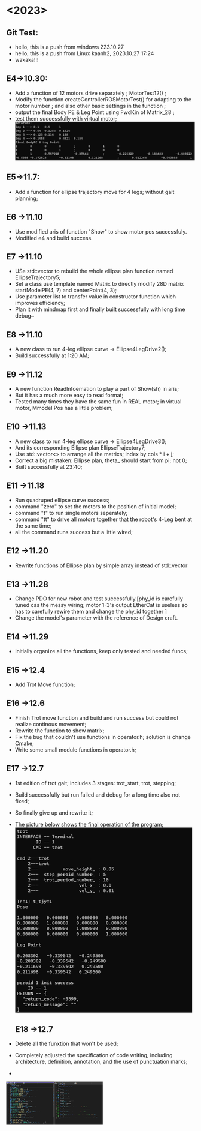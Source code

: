 # <2023>
## Git Test:
* hello, this is a push from windows 223.10.27
* hello, this is a push from Linux kaanh2, 2023.10.27 17:24
* wakaka!!!

## E4->10.30:
* Add a function of 12 motors drive separately ; MotorTest12() ;
* Modify the function createControllerROSMotorTest() for adapting to the motor number ; and also other basic settings in the function ;
* output the final Body PE & Leg Point using FwdKin of Matrix_28 ;
* test them successfully with virtual motor;![1](pic/1.png)

## E5->11.7:
* Add a function for ellipse trajectory move for 4 legs; without gait planning;

## E6 ->11.10
* Use modified aris of function "Show" to show motor pos successfuly.
* Modified e4 and build success.

## E7 ->11.10
* USe std::vector to rebuild the whole ellipse plan function named EllipseTrajectory5; 
* Set a class use template named Matrix to directly modify 28D matrix startModelPE(4, 7) and centerPoint(4, 3);
* Use parameter list to transfer value in constructor function which improves efficiency;
* Plan it with mindmap first and finally  built successfully  with long time debug~

## E8 ->11.10
* A  new class to run  4-leg ellipse curve -> Ellipse4LegDrive2();
* Build successfully at 1:20 AM;

## E9 ->11.12
* A new function ReadInfoemation to play a part of Show(sh) in aris;
* But it has a much more easy to read format;
* Tested many times they have the same fun in REAL motor; in virtual motor, Mmodel Pos has a little problem;


## E10 ->11.13
* A new class to run  4-leg ellipse curve -> Ellipse4LegDrive3();
* And its corresponding Ellipse plan EllipseTrajectory7;
* Use std::vector<>  to arrange all the matrixs; index by cols * i + j;
* Correct a big mistaken: Ellipse plan, theta_ should start from pi; not 0;
* Built successfully at 23:40;

## E11 ->11.18
* Run quadruped ellipse curve success;
* command "zero" to set the motors to the position of initial model;
* command "t" to run single motors seperately;
* command "tt" to drive all  motors together that the robot's 4-Leg bent at the same time;
* all the command runs success but a little wired;

## E12 ->11.20
* Rewrite functions of Ellipse plan by simple array instead of std::vector

## E13 ->11.28
* Change PDO for new robot and test successfully.[phy_id is carefully tuned cas the messy wiring; motor 1-3's output EtherCat is useless so has to carefully rewire them and change the phy_id together ]
* Change the model's parameter with the reference of Design craft.

## E14 ->11.29
* Initially organize all the functions, keep only tested and needed funcs;

## E15 ->12.4
* Add Trot Move function;

## E16 ->12.6
* Finish Trot move function and build and run success but could not realize continous movement;
* Rewrite the function to show matrix;
* Fix the bug that couldn't use functions in operator.h; solution is change Cmake;
* Write some small module functions in operator.h;

## E17 ->12.7
* 1st edition of trot gait; includes 3 stages: trot_start, trot, stepping;

* Build successfully but run failed and debug for a long time also not fixed;

* So finally give up and rewrite it;

* The picture below shows the final operation of the program;![2](pic/2.png)

  ## E18 ->12.7
* Delete all the funxtion that won't be used;
* Completely adjusted the specification of code writing, including architecture, definition, annotation, and the use of punctuation marks;
* 
![3](pic/3.png)